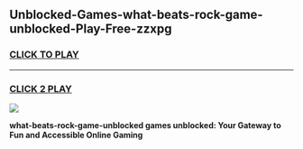 
## Unblocked-Games-what-beats-rock-game-unblocked-Play-Free-zzxpg
<h3>
<a href="https://premium76.site?title=what-beats-rock-game-unblocked&ref=21A">CLICK TO PLAY</a></h3>
<hr>

<h3>
<a href="https://premium76.site?title=what-beats-rock-game-unblocked&ref=21A">CLICK 2 PLAY</a>
  
</h3>

<a href="https://premium76.site?title=what-beats-rock-game-unblocked&ref=21A"><img src="https://clearcache.store/games.png"></a>


**what-beats-rock-game-unblocked games unblocked: Your Gateway to Fun and Accessible Online Gaming**
